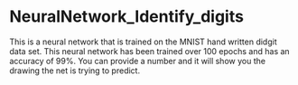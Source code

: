 # NeuralNetwork_Identify_digits
This is a neural network that is trained on the MNIST hand written didgit data set. This neural network has been trained over 100 epochs and has an accuracy of 99%. You can provide a number and it will show you the drawing the net is trying to predict.
